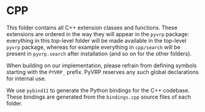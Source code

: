 # CPP

This folder contains all C++ extension classes and functions. These extensions
are ordered in the way they will appear in the `pyvrp` package: everything in
this top-level folder will be made available in the top-level `pyvrp` package,
whereas for example everything in `cpp/search` will be present in 
`pyvrp.search` after installation (and so on for the other folders).

When building on our implementation, please refrain from defining symbols 
starting with the `PYVRP_` prefix. PyVRP reserves any such global declarations
for internal use.

We use `pybind11` to generate the Python bindings for the C++ codebase. These
bindings are generated from the `bindings.cpp` source files of each folder. 
